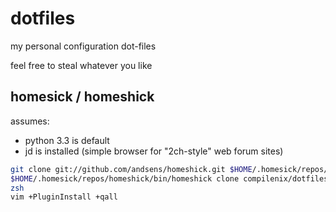dotfiles
========

my personal configuration dot-files

feel free to steal whatever you like

homesick / homeshick
--------------------

assumes:
 - python 3.3 is default
 - jd is installed (simple browser for "2ch-style" web forum sites)

```sh
git clone git://github.com/andsens/homeshick.git $HOME/.homesick/repos/homeshick
$HOME/.homesick/repos/homeshick/bin/homeshick clone compilenix/dotfiles
zsh
vim +PluginInstall +qall
```


